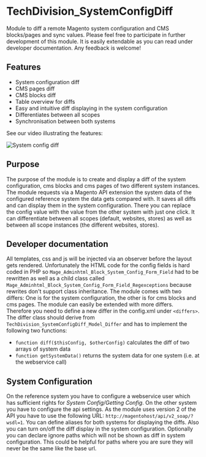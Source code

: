 TechDivision_SystemConfigDiff
=============================
Module to diff a remote Magento system configuration and CMS blocks/pages and sync values.
Please feel free to participate in further development of this module. It is easily extendable
as you can read under developer documentation. Any feedback is welcome!


Features
-
* System configuration diff
* CMS pages diff
* CMS blocks diff
* Table overview for diffs
* Easy and intuitive diff displaying in the system configuration
* Differentiates between all scopes
* Synchronisation between both systems

See our video illustrating the features:

![System config diff](https://github.com/techdivision/TechDivision_SystemConfigDiff/blob/github/doc/systemconfigdiff.png?raw=true)

Purpose
-
The purpose of the module is to create and display a diff of the system
configuration, cms blocks and cms pages of two different system
instances. The module requests via a Magento API extension the system
data of the configured reference system the data gets compared with. It
saves all diffs and can display them in the system configuration. There
you can replace the config value with the value from the other system
with just one click. It can differentiate between all scopes (default,
websites, stores) as well as between all scope instances (the different
websites, stores).


Developer documentation
-
All templates, css and js will be injected via an observer before the layout
gets rendered. Unfortunately the HTML code for the config fields is hard
coded in PHP so `Mage_Adminhtml_Block_System_Config_Form_Field` had to be
rewritten as well as a child class called
`Mage_Adminhtml_Block_System_Config_Form_Field_Regexceptions` because rewrites
don't support class inheritance.
The module comes with two differs: One is for the system configuration, the other
is for cms blocks and cms pages. The module can easily be extended with more
differs. Therefore you need to define a new differ in the config.xml under
`<differs>`. The differ class should derive from
`TechDivision_SystemConfigDiff_Model_Differ` and has to implement the following
two functions:

* `function diff($thisConfig, $otherConfig)` calculates the diff of two arrays of system data
* `function getSystemData()` returns the system data for one system (i.e. at the webservice call)


System Configuration
-
On the reference system you have to configure a webservice user which has
sufficient rights for *System Config/Getting Config*. On the other system
you have to configure the api settings. As the module uses version 2 of the API
you have to use the following URL: `http://magentohost/api/v2_soap/?wsdl=1`.
You can define aliases for both systems for displaying the diffs. Also you
can turn on/off the diff display in the system configuration. Optionally you
can declare ignore paths which will not be shown as diff in system configuration.
This could be helpful for paths where you are sure they will never be the same
like the base url.